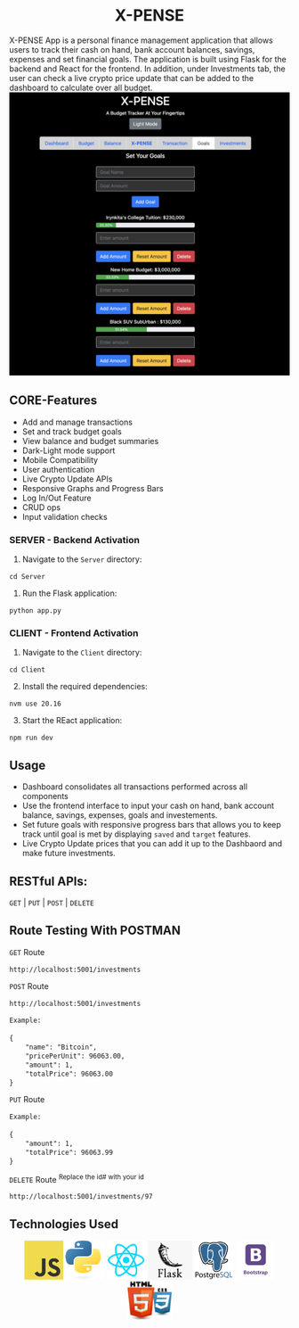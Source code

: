 <div style="text-align: center;">
    <h1>X-PENSE</h1>
</div>

X-PENSE App is a personal finance management application that allows users to track their cash on hand, bank account balances, savings, expenses and set financial goals. The application is built using Flask for the backend and React for the frontend. In addition, under Investments tab, the user can check a live crypto price update that can be added to the dashboard to calculate over all budget.
![Alt text](./Client/public/x-pense.png)

## CORE-Features

- Add and manage transactions
- Set and track budget goals
- View balance and budget summaries
- Dark-Light mode support
- Mobile Compatibility
- User authentication
- Live Crypto Update APIs
- Responsive Graphs and Progress Bars
- Log In/Out Feature 
- CRUD ops 
- Input validation checks

### SERVER - Backend Activation
<!-- pipenv install -->
<!-- pipenv shell -->
1. Navigate to the `Server` directory:
```
cd Server
```
1. Run the Flask application: 
```
python app.py
```

### CLIENT - Frontend Activation
1. Navigate to the `Client` directory:
```
cd Client
```
2. Install the required dependencies: 
```
nvm use 20.16
```
3. Start the REact application:
```
npm run dev
```
## Usage

- Dashboard consolidates all transactions performed across all components
- Use the frontend interface to input your cash on hand, bank account balance, savings, expenses, goals and investements.
- Set future goals with responsive progress bars that allows you to keep track until goal is met by displaying `saved` and `target` features.
- Live Crypto Update prices that you can add it up to the Dashbaord and make future investments. 


## RESTful APIs:
`GET` | `PUT` | `POST` | `DELETE`

## Route Testing With POSTMAN
`GET` Route
```
http://localhost:5001/investments
```

`POST` Route
```
http://localhost:5001/investments
```
```
Example:

{
    "name": "Bitcoin",
    "pricePerUnit": 96063.00,
    "amount": 1,
    "totalPrice": 96063.00
}
```

`PUT` Route
```
Example:

{   
    "amount": 1,
    "totalPrice": 96063.99
}
```



`DELETE` Route <sup>Replace the id# with your id</sup>
```
http://localhost:5001/investments/97
```



## Technologies Used
<div style="text-align: center;">
    <div style='display: inline-block;'>
        <img src="./Client/src/tech_pngs/JS_logo.png" alt="Alt text"    width="70"     height="70">
        <img src="./Client/src/tech_pngs/python_logo.png" alt="Alt text"    width="70"     height="70">
        <img src="./Client/src/tech_pngs/React.webp" alt="Alt text"     width="70"  height="70">
        <img src="./Client/src/tech_pngs/flask_logo.png" alt="Alt text"   width="80"  height="70">
        <img src="./Client/src/tech_pngs/psql_logo.webp" alt="Alt text"     width="70"  height="70">
        <img src="./Client/src/tech_pngs/Bootstrap_logo.png" alt="Alt text"     width="70"  height="70">
        <img src="./Client/src/tech_pngs/html_css_logo.png" alt="Alt text"  width="80"   height="70">
    </div>
</div>
